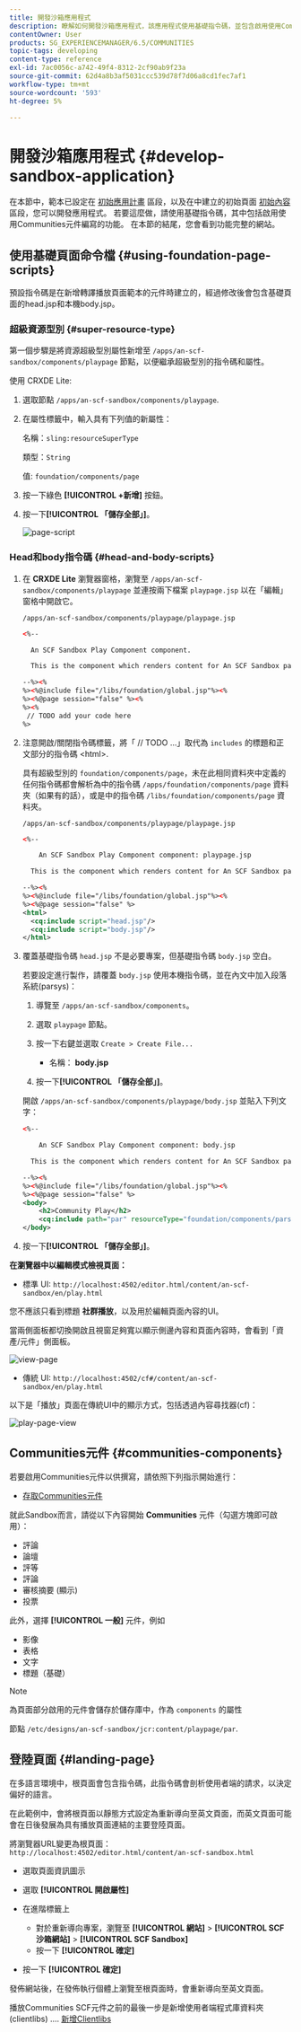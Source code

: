 ```yaml
---
title: 開發沙箱應用程式
description: 瞭解如何開發沙箱應用程式，該應用程式使用基礎指令碼，並包含啟用使用Communities元件編寫的功能。
contentOwner: User
products: SG_EXPERIENCEMANAGER/6.5/COMMUNITIES
topic-tags: developing
content-type: reference
exl-id: 7ac0056c-a742-49f4-8312-2cf90ab9f23a
source-git-commit: 62d4a8b3af5031ccc539d78f7d06a8cd1fec7af1
workflow-type: tm+mt
source-wordcount: '593'
ht-degree: 5%

---
```


# 開發沙箱應用程式  {#develop-sandbox-application}

在本節中，範本已設定在 [初始應用計畫](initial-app.md) 區段，以及在中建立的初始頁面 [初始內容](initial-content.md) 區段，您可以開發應用程式。 若要這麼做，請使用基礎指令碼，其中包括啟用使用Communities元件編寫的功能。 在本節的結尾，您會看到功能完整的網站。

## 使用基礎頁面命令檔 {#using-foundation-page-scripts}

預設指令碼是在新增轉譯播放頁面範本的元件時建立的，經過修改後會包含基礎頁面的head.jsp和本機body.jsp。

### 超級資源型別 {#super-resource-type}

第一個步驟是將資源超級型別屬性新增至 `/apps/an-scf-sandbox/components/playpage` 節點，以便繼承超級型別的指令碼和屬性。

使用 CRXDE Lite:

1. 選取節點 `/apps/an-scf-sandbox/components/playpage`.
1. 在屬性標籤中，輸入具有下列值的新屬性：

   名稱：`sling:resourceSuperType`

   類型：`String`

   值: `foundation/components/page`

1. 按一下綠色 **[!UICONTROL +新增]** 按鈕。
1. 按一下&#x200B;**[!UICONTROL 「儲存全部」]**。

   ![page-script](assets/page-script.png)

### Head和body指令碼 {#head-and-body-scripts}

1. 在 **CRXDE Lite** 瀏覽器窗格，瀏覽至 `/apps/an-scf-sandbox/components/playpage` 並連按兩下檔案 `playpage.jsp` 以在「編輯」窗格中開啟它。

   `/apps/an-scf-sandbox/components/playpage/playpage.jsp`

   ```xml
   <%--
   
     An SCF Sandbox Play Component component.
   
     This is the component which renders content for An SCF Sandbox page.
   
   --%><%
   %><%@include file="/libs/foundation/global.jsp"%><%
   %><%@page session="false" %><%
   %><%
    // TODO add your code here
   %>
   ```

1. 注意開啟/關閉指令碼標籤，將「 // TODO ...」取代為 `includes` 的標題和正文部分的指令碼 &lt;html>.

   具有超級型別的 `foundation/components/page`，未在此相同資料夾中定義的任何指令碼都會解析為中的指令碼 `/apps/foundation/components/page` 資料夾（如果有的話），或是中的指令碼 `/libs/foundation/components/page` 資料夾。

   `/apps/an-scf-sandbox/components/playpage/playpage.jsp`

   ```xml
   <%--
   
       An SCF Sandbox Play Component component: playpage.jsp
   
     This is the component which renders content for An SCF Sandbox page.
   
   --%><%
   %><%@include file="/libs/foundation/global.jsp"%><%
   %><%@page session="false" %>
   <html>
     <cq:include script="head.jsp"/>
     <cq:include script="body.jsp"/>
   </html>
   ```

1. 覆蓋基礎指令碼 `head.jsp` 不是必要專案，但基礎指令碼 `body.jsp` 空白。

   若要設定進行製作，請覆蓋 `body.jsp` 使用本機指令碼，並在內文中加入段落系統(parsys)：

   1. 導覽至 `/apps/an-scf-sandbox/components`。
   1. 選取 `playpage` 節點。
   1. 按一下右鍵並選取 `Create > Create File...`

      * 名稱： **body.jsp**

   1. 按一下&#x200B;**[!UICONTROL 「儲存全部」]**。

   開啟 `/apps/an-scf-sandbox/components/playpage/body.jsp` 並貼入下列文字：

   ```xml
   <%--
   
       An SCF Sandbox Play Component component: body.jsp
   
     This is the component which renders content for An SCF Sandbox page.
   
   --%><%
   %><%@include file="/libs/foundation/global.jsp"%><%
   %><%@page session="false" %>
   <body>
       <h2>Community Play</h2>
       <cq:include path="par" resourceType="foundation/components/parsys" />
   </body>
   ```

1. 按一下&#x200B;**[!UICONTROL 「儲存全部」]**。

**在瀏覽器中以編輯模式檢視頁面：**

* 標準 UI: `http://localhost:4502/editor.html/content/an-scf-sandbox/en/play.html`

您不應該只看到標題 **社群播放**，以及用於編輯頁面內容的UI。

當兩側面板都切換開啟且視窗足夠寬以顯示側邊內容和頁面內容時，會看到「資產/元件」側面板。

![view-page](assets/view-page.png)

* 傳統 UI: `http://localhost:4502/cf#/content/an-scf-sandbox/en/play.html`

以下是「播放」頁面在傳統UI中的顯示方式，包括透過內容尋找器(cf)：

![play-page-view](assets/play-page-view.png)

## Communities元件 {#communities-components}

若要啟用Communities元件以供撰寫，請依照下列指示開始進行：

* [存取Communities元件](basics.md#accessing-communities-components)

就此Sandbox而言，請從以下內容開始 **Communities** 元件（勾選方塊即可啟用）：

* 評論
* 論壇
* 評等
* 評論
* 審核摘要 (顯示)
* 投票

此外，選擇 **[!UICONTROL 一般]** 元件，例如

* 影像
* 表格
* 文字
* 標題（基礎）

>[!NOTE]
>
>為頁面部分啟用的元件會儲存於儲存庫中，作為 `components` 的屬性
>
>節點 `/etc/designs/an-scf-sandbox/jcr:content/playpage/par`.

## 登陸頁面 {#landing-page}

在多語言環境中，根頁面會包含指令碼，此指令碼會剖析使用者端的請求，以決定偏好的語言。

在此範例中，會將根頁面以靜態方式設定為重新導向至英文頁面，而英文頁面可能會在日後發展為具有播放頁面連結的主要登陸頁面。

將瀏覽器URL變更為根頁面： `http://localhost:4502/editor.html/content/an-scf-sandbox.html`

* 選取頁面資訊圖示
* 選取 **[!UICONTROL 開啟屬性]**
* 在進階標籤上

   * 對於重新導向專案，瀏覽至 **[!UICONTROL 網站]** > **[!UICONTROL SCF沙箱網站]** > **[!UICONTROL SCF Sandbox]**
   * 按一下 **[!UICONTROL 確定]**

* 按一下 **[!UICONTROL 確定]**

發佈網站後，在發佈執行個體上瀏覽至根頁面時，會重新導向至英文頁面。

播放Communities SCF元件之前的最後一步是新增使用者端程式庫資料夾(clientlibs) .... [新增Clientlibs](add-clientlibs.md)
